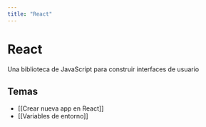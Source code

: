 ```yaml
---
title: "React"
---
```

# React
Una biblioteca de JavaScript para construir interfaces de usuario

## Temas
- [[Crear nueva app en React]]
- [[Variables de entorno]]